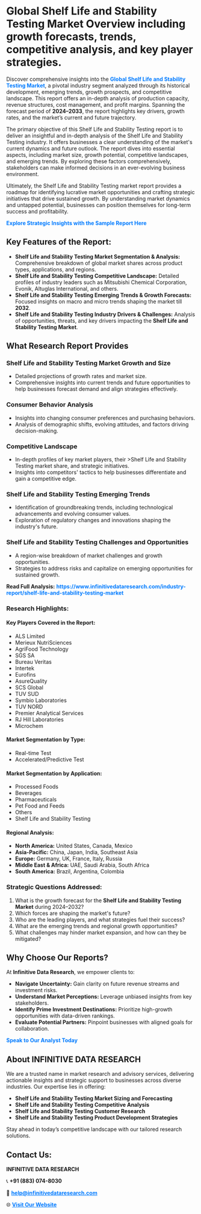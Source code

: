 <h1>Global Shelf Life and Stability Testing Market Overview including growth forecasts, trends, competitive analysis, and key player strategies.</h1>
<p>
Discover comprehensive insights into the 
<a href="https://www.infinitivedataresearch.com/industry-report/shelf-life-and-stability-testing-market" rel="dofollow" style="color: #007BFF; text-decoration: none;"><strong>Global Shelf Life and Stability Testing Market</strong></a>, a pivotal industry segment analyzed through its historical development, emerging trends, growth prospects, and competitive landscape. This report offers an in-depth analysis of production capacity, revenue structures, cost management, and profit margins. Spanning the forecast period of <strong>2024–2033</strong>, the report highlights key drivers, growth rates, and the market’s current and future trajectory.
</p>
<p>
The primary objective of this Shelf Life and Stability Testing report is to deliver an insightful and in-depth analysis of the Shelf Life and Stability Testing industry. It offers businesses a clear understanding of the market's current dynamics and future outlook. The report dives into essential aspects, including market size, growth potential, competitive landscapes, and emerging trends. By exploring these factors comprehensively, stakeholders can make informed decisions in an ever-evolving business environment.
</p>
<p>
Ultimately, the Shelf Life and Stability Testing market report provides a roadmap for identifying lucrative market opportunities and crafting strategic initiatives that drive sustained growth. By understanding market dynamics and untapped potential, businesses can position themselves for long-term success and profitability.
</p>
<p>
<a href="https://www.infinitivedataresearch.com/request-sample/reportId=103620" style="color: #007BFF; text-decoration: none;"><strong>Explore Strategic Insights with the Sample Report Here</strong></a>
</p>

<h2>Key Features of the Report:</h2>
<ul>
<li><strong>Shelf Life and Stability Testing Market Segmentation & Analysis:</strong> Comprehensive breakdown of global market shares across product types, applications, and regions.</li>
<li><strong>Shelf Life and Stability Testing Competitive Landscape:</strong> Detailed profiles of industry leaders such as Mitsubishi Chemical Corporation, Evonik, Altuglas International, and others.</li>
<li><strong>Shelf Life and Stability Testing Emerging Trends & Growth Forecasts:</strong> Focused insights on macro and micro trends shaping the market till <strong>2032</strong>.</li>
<li><strong>Shelf Life and Stability Testing Industry Drivers & Challenges:</strong> Analysis of opportunities, threats, and key drivers impacting the <strong>Shelf Life and Stability Testing Market</strong>.</li>
</ul>

<h2>What Research Report Provides</h2>
<h3>Shelf Life and Stability Testing Market Growth and Size</h3>
<ul>
<li>Detailed projections of growth rates and market size.</li>
<li>Comprehensive insights into current trends and future opportunities to help businesses forecast demand and align strategies effectively.</li>
</ul>

<h3>Consumer Behavior Analysis</h3>
<ul>
<li>Insights into changing consumer preferences and purchasing behaviors.</li>
<li>Analysis of demographic shifts, evolving attitudes, and factors driving decision-making.</li>
</ul>

<h3>Competitive Landscape</h3>
<ul>
<li>In-depth profiles of key market players, their >Shelf Life and Stability Testing market share, and strategic initiatives.</li>
<li>Insights into competitors' tactics to help businesses differentiate and gain a competitive edge.</li>
</ul>

<h3>Shelf Life and Stability Testing Emerging Trends</h3>
<ul>
<li>Identification of groundbreaking trends, including technological advancements and evolving consumer values.</li>
<li>Exploration of regulatory changes and innovations shaping the industry's future.</li>
</ul>

<h3>Shelf Life and Stability Testing Challenges and Opportunities</h3>
<ul>
<li>A region-wise breakdown of market challenges and growth opportunities.</li>
<li>Strategies to address risks and capitalize on emerging opportunities for sustained growth.</li>
</ul>
<p><strong>Read Full Analysis:</strong> <a href="https://www.infinitivedataresearch.com/industry-report/shelf-life-and-stability-testing-market" rel="dofollow" style="color: #007BFF; text-decoration: none;"><strong>https://www.infinitivedataresearch.com/industry-report/shelf-life-and-stability-testing-market</strong></a></p>
<h3>Research Highlights:</h3>
<h4>Key Players Covered in the Report:</h4>
<ul><li>ALS Limited</li><li>Merieux NutriSciences</li><li>AgriFood Technology</li><li>SGS SA</li><li>Bureau Veritas</li><li>Intertek</li><li>Eurofins</li><li>AsureQuality</li><li>SCS Global</li><li>TUV SUD</li><li>Symbio Laboratories</li><li>TUV NORD</li><li>Premier Analytical Services</li><li>RJ Hill Laboratories</li><li>Microchem</li></ul>
<h4>Market Segmentation by Type:</h4>
<ul><li>Real-time Test</li><li>Accelerated/Predictive Test</li></ul>
<h4>Market Segmentation by Application:</h4>
<ul><li>Processed Foods</li><li>Beverages</li><li>Pharmaceuticals</li><li>Pet Food and Feeds</li><li>Others</li><li>Shelf Life and Stability Testing</li></ul>

<h4>Regional Analysis:</h4>
<ul>
<li><strong>North America:</strong> United States, Canada, Mexico</li>
<li><strong>Asia-Pacific:</strong> China, Japan, India, Southeast Asia</li>
<li><strong>Europe:</strong> Germany, UK, France, Italy, Russia</li>
<li><strong>Middle East & Africa:</strong> UAE, Saudi Arabia, South Africa</li>
<li><strong>South America:</strong> Brazil, Argentina, Colombia</li>
</ul>

<h3>Strategic Questions Addressed:</h3>
<ol>
<li>What is the growth forecast for the <strong>Shelf Life and Stability Testing Market</strong> during 2024–2032?</li>
<li>Which forces are shaping the market's future?</li>
<li>Who are the leading players, and what strategies fuel their success?</li>
<li>What are the emerging trends and regional growth opportunities?</li>
<li>What challenges may hinder market expansion, and how can they be mitigated?</li>
</ol>

<h2>Why Choose Our Reports?</h2>
<p>At <strong>Infinitive Data Research</strong>, we empower clients to:</p>
<ul>
<li><strong>Navigate Uncertainty:</strong> Gain clarity on future revenue streams and investment risks.</li>
<li><strong>Understand Market Perceptions:</strong> Leverage unbiased insights from key stakeholders.</li>
<li><strong>Identify Prime Investment Destinations:</strong> Prioritize high-growth opportunities with data-driven rankings.</li>
<li><strong>Evaluate Potential Partners:</strong> Pinpoint businesses with aligned goals for collaboration.</li>
</ul>
<p><a href="https://www.infinitivedataresearch.com/industry-report/shelf-life-and-stability-testing-market" rel="dofollow" style="color: #007BFF; text-decoration: none;"><strong>Speak to Our Analyst Today</strong></a></p>

<h2>About INFINITIVE DATA RESEARCH</h2>
<p>We are a trusted name in market research and advisory services, delivering actionable insights and strategic support to businesses across diverse industries. Our expertise lies in offering:</p>
<ul>
<li><strong>Shelf Life and Stability Testing Market Sizing and Forecasting</strong></li>
<li><strong>Shelf Life and Stability Testing Competitive Analysis</strong></li>
<li><strong>Shelf Life and Stability Testing Customer Research</strong></li>
<li><strong>Shelf Life and Stability Testing Product Development Strategies</strong></li>
</ul>
<p>Stay ahead in today’s competitive landscape with our tailored research solutions.</p>

<h2>Contact Us:</h2>
<p><strong>INFINITIVE DATA RESEARCH</strong></p>
<p>📞 <strong>+91 (883) 074-8030</strong></p>
<p>📧 <strong><a href="mailto:help@infinitivedataresearch.com" style="color: #007BFF;">help@infinitivedataresearch.com</a></strong></p>
<p>🌐 <strong><a href="https://www.infinitivedataresearch.com" rel="dofollow" style="color: #007BFF;">Visit Our Website</a></strong></p>